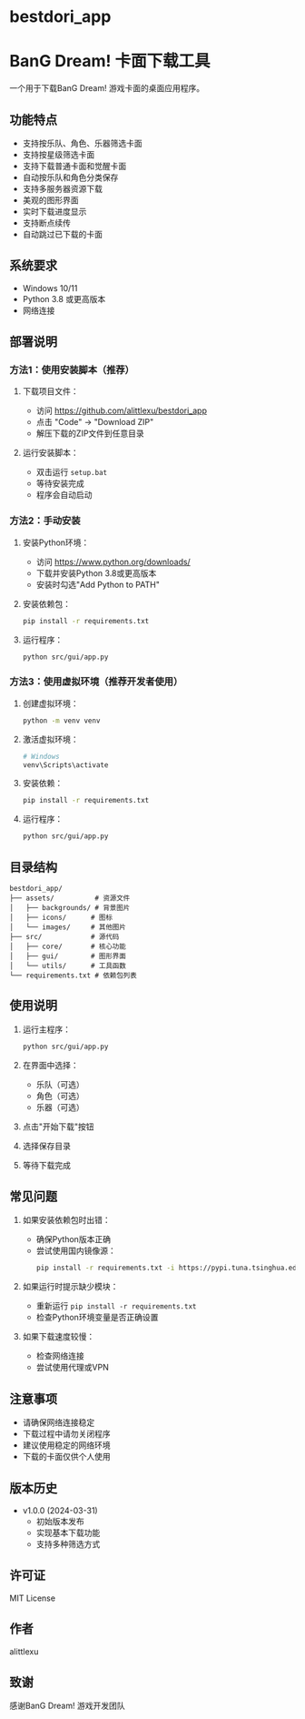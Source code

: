 # bestdori_app
# BanG Dream! 卡面下载工具

一个用于下载BanG Dream! 游戏卡面的桌面应用程序。

## 功能特点

- 支持按乐队、角色、乐器筛选卡面
- 支持按星级筛选卡面
- 支持下载普通卡面和觉醒卡面
- 自动按乐队和角色分类保存
- 支持多服务器资源下载
- 美观的图形界面
- 实时下载进度显示
- 支持断点续传
- 自动跳过已下载的卡面

## 系统要求

- Windows 10/11
- Python 3.8 或更高版本
- 网络连接

## 部署说明

### 方法1：使用安装脚本（推荐）

1. 下载项目文件：
   - 访问 https://github.com/alittlexu/bestdori_app
   - 点击 "Code" -> "Download ZIP"
   - 解压下载的ZIP文件到任意目录

2. 运行安装脚本：
   - 双击运行 `setup.bat`
   - 等待安装完成
   - 程序会自动启动

### 方法2：手动安装

1. 安装Python环境：
   - 访问 https://www.python.org/downloads/
   - 下载并安装Python 3.8或更高版本
   - 安装时勾选"Add Python to PATH"

2. 安装依赖包：
   ```bash
   pip install -r requirements.txt
   ```

3. 运行程序：
   ```bash
   python src/gui/app.py
   ```

### 方法3：使用虚拟环境（推荐开发者使用）

1. 创建虚拟环境：
   ```bash
   python -m venv venv
   ```

2. 激活虚拟环境：
   ```bash
   # Windows
   venv\Scripts\activate
   ```

3. 安装依赖：
   ```bash
   pip install -r requirements.txt
   ```

4. 运行程序：
   ```bash
   python src/gui/app.py
   ```

## 目录结构

```
bestdori_app/
├── assets/          # 资源文件
│   ├── backgrounds/ # 背景图片
│   ├── icons/      # 图标
│   └── images/     # 其他图片
├── src/            # 源代码
│   ├── core/       # 核心功能
│   ├── gui/        # 图形界面
│   └── utils/      # 工具函数
└── requirements.txt # 依赖包列表
```

## 使用说明

1. 运行主程序：
   ```bash
   python src/gui/app.py
   ```

2. 在界面中选择：
   - 乐队（可选）
   - 角色（可选）
   - 乐器（可选）

3. 点击"开始下载"按钮
4. 选择保存目录
5. 等待下载完成

## 常见问题

1. 如果安装依赖包时出错：
   - 确保Python版本正确
   - 尝试使用国内镜像源：
     ```bash
     pip install -r requirements.txt -i https://pypi.tuna.tsinghua.edu.cn/simple
     ```

2. 如果运行时提示缺少模块：
   - 重新运行 `pip install -r requirements.txt`
   - 检查Python环境变量是否正确设置

3. 如果下载速度较慢：
   - 检查网络连接
   - 尝试使用代理或VPN

## 注意事项

- 请确保网络连接稳定
- 下载过程中请勿关闭程序
- 建议使用稳定的网络环境
- 下载的卡面仅供个人使用

## 版本历史

- v1.0.0 (2024-03-31)
  - 初始版本发布
  - 实现基本下载功能
  - 支持多种筛选方式

## 许可证

MIT License

## 作者

alittlexu

## 致谢

感谢BanG Dream! 游戏开发团队 
